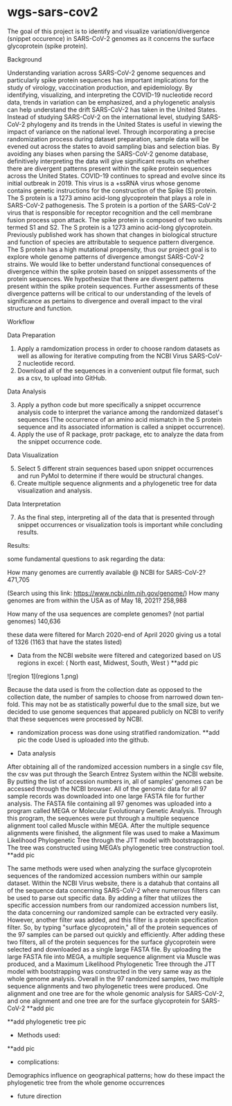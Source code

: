 # wgs-sars-cov2
The goal of this project is to identify and visualize variation/divergence (snippet occurence) in SARS-CoV-2 genomes as it concerns the surface glycoprotein (spike protein).

Background

Understanding variation across SARS-CoV-2 genome sequences and particularly spike protein sequences has important implications for the study of virology, vacccination production, and epidemiology. By identifying, visualizing, and interpreting the COVID-19 nucleotide record data, trends in variation can be emphasized, and a phylogenetic analysis can help understand the drift SARS-CoV-2 has taken in the United States. Instead of studying SARS-CoV-2 on the international level, studying SARS-CoV-2 phylogeny and its trends in the United States is useful in viewing the impact of variance on the national level. Through incorporating a precise randomization process during dataset preparation, sample data will be evened out across the states to avoid sampling bias and selection bias. By avoiding any biases when parsing the SARS-CoV-2 genome database, definitively interpreting the data will give significant results on whether there are divergent patterns present within the spike protein sequences across the United States.
COVID-19 continues to spread and evolve since its initial outbreak in 2019. This virus is a +ssRNA virus whose genome contains genetic instructions for the construction of the Spike (S) protein. The S protein is a 1273 amino acid-long glycoprotein that plays a role in SARS-CoV-2 pathogenesis. The S protein is a portion of the SARS-CoV-2 virus that is responsible for receptor recognition and the cell membrane fusion process upon attack. The spike protein is composed of two subunits termed S1 and S2.  The S protein is a 1273 amino acid-long glycoprotein.  Previously published work has shown that changes in biological structure and function of species are attributable to sequence pattern divergence.  The S protein has a high mutational propensity, thus our project goal is to explore whole genome patterns of divergence amongst SARS-CoV-2 strains.  We would like to better understand functional consequences of divergence within the spike protein based on snippet assessments of the protein sequences.
We hypothesize that there are divergent patterns present within the spike protein sequences. Further assessments of these divergence patterns will be critical to our understanding of the levels of significance as pertains to divergence and overall impact to the viral structure and function.

Workflow

Data Preparation
1. Apply a ramdomization process in order to choose random datasets as well as allowing for iterative computing from the NCBI Virus SARS-CoV-2 nucleotide record.
2. Download all of the sequences in a convenient output file format, such as a csv, to upload into GitHub.

Data Analysis

3. Apply a python code but more specifically a snippet occurrence analysis code to interpret the variance among the randomized dataset's sequences (The occurrence of an amino acid mismatch in the S protein sequence and its associated information is called a snippet occurrence).
4. Apply the use of R package, protr package, etc to analyze the data from the snippet occurrence code.

Data Visualization

5. Select 5 different strain sequences based upon snippet occurrences and run PyMol to determine if there would be structural changes. 
6. Create multiple sequence alignments and a phylogenetic tree for data visualization and analysis.

Data Interpretation

7. As the final step, interpreting all of the data that is presented through snippet occurrences or visualization tools is important while concluding results.


Results:

some fundamental questions to ask regarding the data: 

How many genomes are currently available @ NCBI for SARS-CoV-2? 471,705

(Search using this link: https://www.ncbi.nlm.nih.gov/genome/)
How many genomes are from within the USA as of May 18, 2021? 258,988

How many of the usa sequences are complete genomes? (not partial genomes) 140,636

these data were filtered for March 2020-end of April 2020 giving us a total of 1326 (1163 that have the states listed)

- Data from the NCBI website were filtered and categorized  based on US regions in excel: ( North east, Midwest, South, West )
**add pic 

![region 1](regions 1.png)

  Because the data used is from the collection date as opposed to the collection date, the number of samples to choose from narrowed down ten-fold. This may not be     as statistically powerful due to the small size, but we decided to use genome sequences that appeared publicly on NCBI to verify that these sequences were processed by NCBI.

- randomization process was done using stratified randomization. 
**add pic 
the code Used is uploaded into the github. 


- Data analysis 

After obtaining all of the randomized accession numbers in a single csv file, the csv was put through the Search Entrez System within the NCBI website. By putting the list of accession numbers in, all of samples’ genomes can be accessed through the NCBI browser. All of the genomic data for all 97 sample records was downloaded into one large FASTA file for further analysis. The FASTA file containing all 97 genomes was uploaded into a program called MEGA or Molecular Evolutionary Genetic Analysis. Through this program, the sequences were put through a multiple sequence alignment tool called Muscle within MEGA. After the multiple sequence alignments were finished, the alignment file was used to make a Maximum Likelihood Phylogenetic Tree through the JTT model with bootstrapping. The tree was constructed using MEGA’s phylogenetic tree construction tool.
**add pic

The same methods were used when analyzing the surface glycoprotein sequences of the randomized accession numbers within our sample dataset. Within the NCBI Virus website, there is a datahub that contains all of the sequence data concerning SARS-CoV-2 where numerous filters can be used to parse out specific data. By adding a filter that utilizes the specific accession numbers from our randomized accession numbers list, the data concerning our randomized sample can be extracted very easily. However, another filter was added, and this filter is a protein specification filter. So, by typing "surface glycoprotein," all of the protein sequences of the 97 samples can be parsed out quickly and efficiently. After adding these two filters, all of the protein sequences for the surface glycoprotein were selected and downloaded as a single large FASTA file. By uploading the large FASTA file into MEGA, a multiple sequence alignment via Muscle was produced, and a Maximum Likelihood Phylogenetic Tree through the JTT model with bootstrapping was constructed in the very same way as the whole genome analysis. Overall in the 97 randomized samples, two multiple sequence alignments and two phylogenetic trees were produced. One alignment and one tree are for the whole genomic analysis for SARS-CoV-2, and one alignment and one tree are for the surface glycoprotein for SARS-CoV-2
**add pic 

**add phylogenetic tree pic 

- Methods used: 



**add pic 


- complications: 

Demographics influence on geographical patterns; how do these impact the phylogenetic tree from the whole genome occurrences


- future direction 



